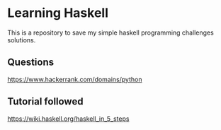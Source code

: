 # Learning Haskell
This is a repository to save my simple haskell programming challenges solutions.

## Questions
https://www.hackerrank.com/domains/python

## Tutorial followed
https://wiki.haskell.org/haskell_in_5_steps
